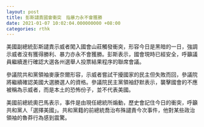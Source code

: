 ```yaml
---
layout: post
title: 彭斯譴責國會衝突　指暴力永不會獲勝
date: 2021-01-07 10:02:04.000000000 +08:00
categories: rthk
---
```


美國副總統彭斯譴責示威者闖入國會山莊觸發衝突，形容今日是黑暗的一日，強調示威者沒有獲得勝利、暴力亦永不會獲勝。彭斯表示，國會現時已經安全，呼籲議員繼續進行確認大選各州選舉人投票結果程序的聯席會議。

參議院共和黨領袖麥康奈爾形容，示威者嘗試干擾國家的民主但失敗而回，參議院將繼續確認美國大選勝選人的資格。參議院民主黨領袖舒默表示，襲擊國會的不應被稱為示威者，而是本土的恐怖份子，並不代表美國。

美國前總統奧巴馬表示，事件是由現任總統所煽動，歷史會記住今日的衝突，呼籲共和黨人「選擇美國」。共和黨籍的前總統喬治布殊譴責今次事件，他對某些政治領袖的魯莽行為感到震驚。
